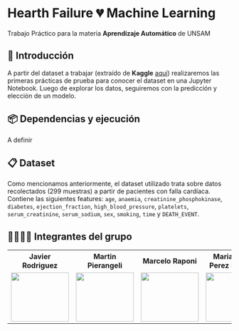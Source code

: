 # Hearth Failure 💔 Machine Learning

Trabajo Práctico para la materia **Aprendizaje Automático** de UNSAM


## 📝 Introducción

A partir del dataset a trabajar (extraído de **Kaggle** [aquí](https://www.kaggle.com/andrewmvd/heart-failure-clinical-data)) realizaremos las primeras prácticas de prueba para conocer el dataset en una Jupyter Notebook.
Luego de explorar los datos, seguiremos con la predicción y elección de un modelo.


## 📦 Dependencias y ejecución
A definir

## 📋 Dataset

Como mencionamos anteriormente, el dataset utilizado trata sobre datos recolectados (299 muestras) a partir de pacientes con falla cardíaca. Contiene las siguientes features: `age`, `anaemia`, `creatinine_phosphokinase`, `diabetes`, `ejection_fraction`, `high_blood_pressure`, `platelets`, `serum_creatinine`, `serum_sodium`, `sex`, `smoking`, `time` y `DEATH_EVENT`.


## 👩‍🎓👨‍🎓 Integrantes del grupo

<table align="center">
    <tr>
        <th>
            Javier Rodriguez
        </th>
        <th>
            Martin Pierangeli
        </th>
        <th>
            Marcelo Raponi
        </th>
        <th>
            Maria Luz Perez Saura
        </th>
    </tr>
    <tr>
        <td align="center">
        <a href="https://github.com/JaviCeRodriguez">
            <img src="https://avatars.githubusercontent.com/u/68615684?v=4" width=130 height=110 />
        </a>
        </td>
        <td align="center">
        <a href="https://github.com/mpierangeli">
            <img src="https://avatars.githubusercontent.com/u/75583581?v=4" width=130 height=110 />
        </a>
        </td>
        <td align="center">
        <a href="https://github.com/mraponi74">
            <img src="https://avatars.githubusercontent.com/u/88469172?v=4" width=130 height=110 />
        </a>
        </td>
        <td align="center">
        <a href="https://github.com/Luzperezsaura">
            <img src="https://avatars.githubusercontent.com/u/87423696?v=4" width=110 height=110 />
        </a>
        </td>
    </tr>
</table>